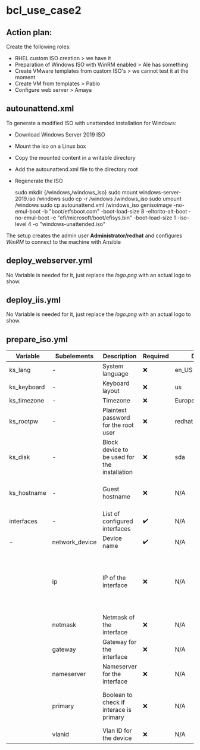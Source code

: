 # bcl_use_case2

## Action plan:

Create the following roles:

 - RHEL custom ISO creation > we have it
 - Preparation of Windows ISO with WinRM enabled > Ale has something
 - Create VMware templates from custom ISO's > we cannot test it at the moment
 - Create VM from templates > Pablo
 - Configure web server > Amaya

## autounattend.xml

To generate a modified ISO with unattended installation for Windows:

- Download Windows Server 2019 ISO
- Mount the iso on a Linux box
- Copy the mounted content in a writable directory
- Add the autounattend.xml file to the directory root
- Regenerate the ISO

    sudo mkdir {/windows,/windows_iso}
    sudo mount windows-server-2019.iso /windows
    sudo cp -r /windows /windows_iso
    sudo umount /windows
    sudo cp autounattend.xml /windows_iso
    genisoimage   -no-emul-boot -b "boot/etfsboot.com" -boot-load-size 8 -eltorito-alt-boot -no-emul-boot -e "efi/microsoft/boot/efisys.bin" -boot-load-size 1 -iso-level 4 -o "windows-unattended.iso"

The setup creates the admin user **Administrator/redhat** and configures *WinRM* to connect to the machine with Ansible

## deploy_webserver.yml

No Variable is needed for it, just replace the *logo.png* with an actual logo to show.

## deploy_iis.yml

No Variable is needed for it, just replace the *logo.png* with an actual logo to show.

## prepare_iso.yml


| Variable | Subelements | Description | Required | Default | Notes |
| -- | -- | -- | -- | -- | -- |
| ks_lang                 | - | System language                                 | :x: | en_US | |
| ks_keyboard             | - | Keyboard layout                                 | :x: | us | |
| ks_timezone             | - | Timezone                                        | :x: | Europe/Amsterdam | |
| ks_rootpw               | - | Plaintext password for the root user            | :x: | redhat | |
| ks_disk                 | - | Block device to be used for the installation    | :x: | sda | |
| ks_hostname             | - | Guest hostname                                  | :x: | N/A | Mandatory if primary interfaces is static |
| interfaces              | - | List of configured interfaces                   | :heavy_check_mark: | N/A |
| - | network_device    | Device name                                     | :heavy_check_mark: | N/A | |
|| ip                | IP of the interface                             | :x: | N/A | If set, other fields are mandatory for static configuration. If not set, DHCP will be used
|| netmask           | Netmask of the interface                        | :x: | N/A | Mandatory if *ip* is static
|| gateway           | Gateway for the interface                       | :x: | N/A | Mandatory if *ip* is static
|| nameserver        | Nameserver for the interface                    | :x: | N/A | Mandatory if *ip* is static
|| primary           | Boolean to check if interace is primary         | :x: | N/A | Mandatory if *ip* is static. If true, *ks_hostname* must be set
|| vlanid            | Vlan ID for the device                          | :x: | N/A | Mandatory if *ip* is static


